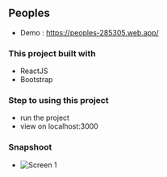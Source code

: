 ## Peoples
- Demo : https://peoples-285305.web.app/

### This project built with
- ReactJS
- Bootstrap

### Step to using this project

- run the project
- view on localhost:3000

### Snapshoot
- ![Screen 1](https://github.com/inact25/simpleReactCalculator/blob/simpleReactCalculator/src/snap1.png?raw=true)
